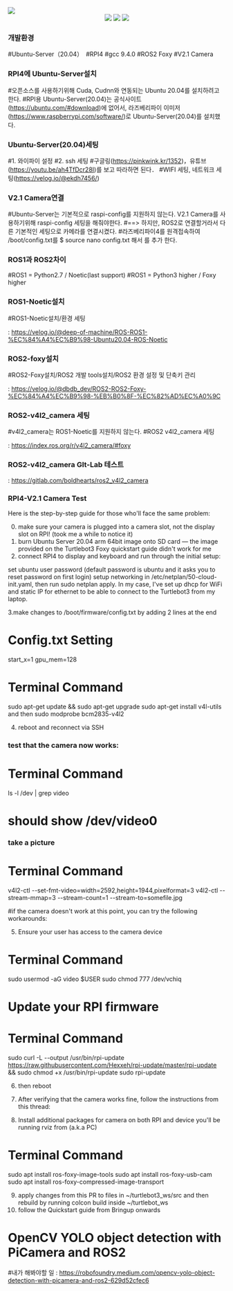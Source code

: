<img src="https://capsule-render.vercel.app/api?type=Slice&color=auto&height=200&section=header&text=Hyundai-project&fontSize=90" />
<div align="center">
	<img src="https://img.shields.io/badge/Python3-007396?style=flat&logo=Java&logoColor=white" />
	<img src="https://img.shields.io/badge/RPI4-E34F26?style=flat&logo=HTML5&logoColor=white" />
	<img src="https://img.shields.io/badge/Ubuntu Server 20.04-1572B6?style=flat&logo=CSS3&logoColor=white" />
</div> 

<h3>개발환경</h3>
 
 #Ubuntu-Server（20.04）　#RPI4 #gcc 9.4.0 #ROS2 Foxy #V2.1 Camera

<h3>RPI4에 Ubuntu-Server설치</h3>

#오픈소스를 사용하기위해 Cuda, Cudnn와 연동되는 Ubuntu 20.04를 설치하려고 한다.
#RPI용 Ubuntu-Server(20.04)는 공식사이트(https://ubuntu.com/#download)에 없어서, 라즈베리파이 이미저(https://www.raspberrypi.com/software/)로 Ubuntu-Server(20.04)를 설치했다.

<h3>Ubuntu-Server(20.04)세팅</h3>

#1. 와이파이 설정
#2. ssh 세팅
#구글링(https://pinkwink.kr/1352)，유튜브(https://youtu.be/ah4TfDcr28I)를 보고 따라하면 된다．
#WIFI 세팅, 네트워크 세팅(https://velog.io/@ekdh7456/)

<h3>V2.1 Camera연결</h3>

#Ubuntu-Server는 기본적으로 raspi-config를 지원하지 않는다. V2.1 Camera를 사용하기위해 raspi-config 세팅을 해줘야한다.
#==> 하지만, ROS2로 연결할거라서 다른 기본적인 세팅으로 카메라를 연결시켰다.
#라즈베리파이4를 원격접속하여 /boot/config.txt를 $ source nano config.txt 해서 를 추가 한다.

<h3>ROS1과 ROS2차이</h3>
#ROS1 = Python2.7 / Noetic(last support)
#ROS1 = Python3 higher / Foxy higher 

<h3>ROS1-Noetic설치</h3>

#ROS1-Noetic설치/환경 세팅

: https://velog.io/@deep-of-machine/ROS-ROS1-%EC%84%A4%EC%B9%98-Ubuntu20.04-ROS-Noetic

<h3>ROS2-foxy설치</h3>

#ROS2-Foxy설치/ROS2 개발 tools설치/ROS2 환경 설정 및 단축키 관리

: https://velog.io/@dbdb_dev/ROS2-ROS2-Foxy-%EC%84%A4%EC%B9%98-%EB%B0%8F-%EC%82%AD%EC%A0%9C

<h3>ROS2-v4l2_camera 세팅</h3>

#v4l2_camera는 ROS1-Noetic를 지원하지 않는다.
#ROS2 v4l2_camera 세팅

: https://index.ros.org/r/v4l2_camera/#foxy

<h3>ROS2-v4l2_camera GIt-Lab 테스트</h3>

: https://gitlab.com/boldhearts/ros2_v4l2_camera

<h3>RPI4-V2.1 Camera Test</h3>
Here is the step-by-step guide for those who'll face the same problem:

0. make sure your camera is plugged into a camera slot, not the display slot on RPI! (took me a while to notice it)
1. burn Ubuntu Server 20.04 arm 64bit image onto SD card — the image provided on the Turtlebot3 Foxy quickstart guide didn't work for me
2. connect RPI4 to display and keyboard and run through the initial setup:

set ubuntu user password (default password is ubuntu and it asks you to reset password on first login)
setup networking in /etc/netplan/50-cloud-init.yaml, then run sudo netplan apply. In my case, I've set up dhcp for WiFi and static IP for ethernet to be able to connect to the Turtlebot3 from my laptop.

3.make changes to /boot/firmware/config.txt by adding 2 lines at the end

# Config.txt Setting

start_x=1
gpu_mem=128

# Terminal Command

sudo apt-get update && sudo apt-get upgrade
sudo apt-get install v4l-utils and then sudo modprobe bcm2835-v4l2

4. reboot and reconnect via SSH

<h3>test that the camera now works:</h3>

# Terminal Command
ls -l /dev | grep video 

# should show /dev/video0

<h3>take a picture</h3>

# Terminal Command

v4l2-ctl --set-fmt-video=width=2592,height=1944,pixelformat=3
v4l2-ctl --stream-mmap=3 --stream-count=1 --stream-to=somefile.jpg

#if the camera doesn't work at this point, you can try the following workarounds:

5. Ensure your user has access to the camera device

# Terminal Command

sudo usermod -aG video $USER
sudo chmod 777 /dev/vchiq

# Update your RPI firmware

# Terminal Command

sudo curl -L --output /usr/bin/rpi-update https://raw.githubusercontent.com/Hexxeh/rpi-update/master/rpi-update && sudo chmod +x /usr/bin/rpi-update
sudo rpi-update

6. then reboot

7. After verifying that the camera works fine, follow the instructions from this thread:

8. Install additional packages for camera on both RPI and device you'll be running rviz from (a.k.a PC)

# Terminal Command

sudo apt install ros-foxy-image-tools
sudo apt install ros-foxy-usb-cam
sudo apt install ros-foxy-compressed-image-transport

9. apply changes from this PR to files in ~/turtlebot3_ws/src and then rebuild by running colcon build inside ~/turtlebot_ws
10. follow the Quickstart guide from Bringup onwards

# OpenCV YOLO object detection with PiCamera and ROS2 
#내가 해봐야할 일
: https://robofoundry.medium.com/opencv-yolo-object-detection-with-picamera-and-ros2-629d52cfec6
